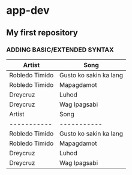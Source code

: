 # app-dev
## My first repository
### ADDING BASIC/EXTENDED SYNTAX
| Artist | Song |
| ----------- | ----------- |
| Robledo Timido | Gusto ko sakin ka lang |
| Robledo Timido | Mapagdamot |
| Dreycruz | Luhod |
| Dreycruz | Wag Ipagsabi |### ADDING BASIC/EXTENDED SYNTAX
| Artist | Song |
| ----------- | ----------- |
| Robledo Timido | Gusto ko sakin ka lang |
| Robledo Timido | Mapagdamot |
| Dreycruz | Luhod |
| Dreycruz | Wag Ipagsabi |
